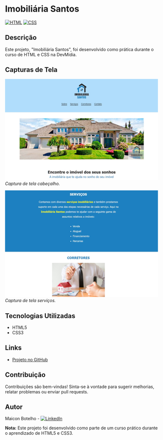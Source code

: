 # Imobiliária Santos

[![HTML](https://img.shields.io/badge/HTML-5E5E5E?style=flat&logo=html5)](https://developer.mozilla.org/en-US/docs/Web/HTML)
[![CSS](https://img.shields.io/badge/CSS-1572B6?style=flat&logo=css3)](https://developer.mozilla.org/en-US/docs/Web/CSS)

## Descrição

Este projeto, "Imobiliária Santos", foi desenvolvido como prática durante o curso de HTML e CSS na DevMidia.

## Capturas de Tela

![Imobiliaria Santos](https://raw.githubusercontent.com/maiconsbotelho/Imobiliaria-santos/main/img/screenshort1.jpg)
*Captura de tela cabeçalho.*

![Imobiliaria Santos](https://raw.githubusercontent.com/maiconsbotelho/Imobiliaria-santos/main/img/screenshort3.jpg)
*Captura de tela serviços.*

## Tecnologias Utilizadas

- HTML5
- CSS3

## Links

- [Projeto no GitHub](https://maiconsbotelho.github.io/Imobiliaria-santos/)

## Contribuição

Contribuições são bem-vindas! Sinta-se à vontade para sugerir melhorias, relatar problemas ou enviar pull requests.

## Autor

Maicon Botelho - [![LinkedIn](https://img.shields.io/badge/LinkedIn-Maicon_Botelho-blue)](https://www.linkedin.com/in/maiconbotelho/)

**Nota:** Este projeto foi desenvolvido como parte de um curso prático durante o aprendizado de HTML5 e CSS3.
